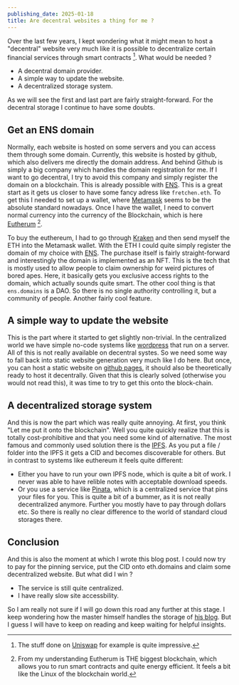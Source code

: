 ```yaml
---
publishing_date: 2025-01-18
title: Are decentral websites a thing for me ?
---
```


Over the last few years, I kept wondering what it might mean to host a "decentral" website very much like it is possible to decentralize certain financial services through smart contracts [^2]. What would be needed ?

[^2]:
    The stuff done on [Uniswap](https://app.uniswap.org/) for example is quite impressive.

- A decentral domain provider.
- A simple way to update the website.
- A decentralized storage system.

As we will see the first and last part are fairly straight-forward. For the decentral storage I continue to have some doubts.

## Get an ENS domain

Normally, each website is hosted on some servers and you can access them through some domain. Currently, this website is hosted by github, which also delivers me directly the domain address. And behind Github is simply a big company which handles the domain registration for me. If I want to go decentral, I try to avoid this company and simply register the domain on a blockchain. This is already possible with [ENS](https://ens.domains/). This is a great start as it gets us closer to have some fancy adress like `fretchen.eth`. To get this I needed to set up a wallet, where [Metamask](https://metamask.io/) seems to be the absolute standard nowadays. Once I have the wallet, I need to convert normal currency into the currency of the Blockchain, which is here [Eutherum](https://ethereum.org/en/) [^1].

[^1]:
    From my understanding Eutherum is THE biggest blockchain, which allows you to run smart contracts and quite energy efficient. It feels a bit like the Linux of the blockchain world.

To buy the euthereum, I had to go through [Kraken](https://www.kraken.com) and then send myself the ETH into the Metamask wallet. With the ETH I could quite simply register the domain of my choice with [ENS](https://ens.domains/). The purchase itself is fairly straight-forward and interestingly the domain is implemented as an NFT. This is the tech that is mostly used to allow people to claim ownership for weird pictures of bored apes. Here, it basically gets you exclusive access rights to the domain, which actually sounds quite smart. The other cool thing is that `ens.domains` is a DAO. So there is no single authority controlling it, but a community of people. Another fairly cool feature.

## A simple way to update the website

This is the part where it started to get slightly non-trivial. In the centralized world we have simple no-code systems like [wordpress](https://wordpress.org/) that run on a server. All of this is not really available on decentral systes. So we need some way to fall back into static website generation very much like I do here. But once, you can host a static website on [github pages](https://pages.github.com/), it should also be theoretically ready to host it decentrally. Given that this is clearly solved (otherwise you would not read this), it was time to try to get this onto the block-chain.

## A decentralized storage system

And this is now the part which was really quite annoying. At first, you think "Let me put it onto the blockchain". Well you quite quickly realize that this is totally cost-prohibitive and that you need some kind of alternative. The most famous and commonly used solution there is the [IPFS](https://ipfs.tech/). As you put a file / folder into the IPFS it gets a CID and becomes discoverable for others. But in contrast to systems like euthereum it feels quite different:

- Either you have to run your own IPFS node, which is quite a bit of work. I never was able to have relible notes with acceptable download speeds.
- Or you use a service like [Pinata](https://pinata.cloud/), which is a centralized service that pins your files for you. This is quite a bit of a bummer, as it is not really decentralized anymore. Further you mostly have to pay through dollars etc. So there is really no clear difference to the world of standard cloud storages there.

## Conclusion

And this is also the moment at which I wrote this blog post. I could now try to pay for the pinning service, put the CID onto eth.domains and claim some decentralized website. But what did I win ?

- The service is still quite centralized.
- I have really slow site accessbility.

So I am really not sure if I will go down this road any further at this stage. I keep wondering how the master himself handles the storage of [his blog](https://vitalik.eth.limo/). But I guess I will have to keep on reading and keep waiting for helpful insights.